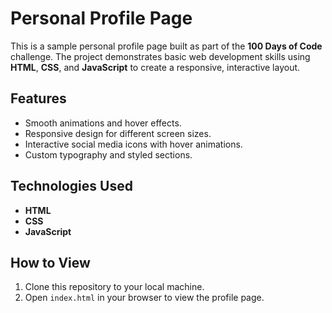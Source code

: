 # Personal Profile Page

This is a sample personal profile page built as part of the **100 Days of Code** challenge. The project demonstrates basic web development skills using **HTML**, **CSS**, and **JavaScript** to create a responsive, interactive layout.

## Features
- Smooth animations and hover effects.
- Responsive design for different screen sizes.
- Interactive social media icons with hover animations.
- Custom typography and styled sections.

## Technologies Used
- **HTML**
- **CSS**
- **JavaScript**

## How to View
1. Clone this repository to your local machine.
2. Open `index.html` in your browser to view the profile page.


